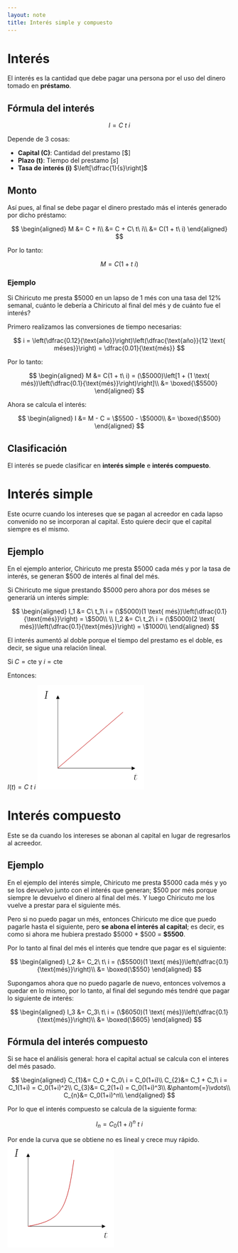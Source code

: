 ```yaml
---
layout: note
title: Interés simple y compuesto
---
```


# Interés
El interés es la cantidad que debe pagar una persona por el uso del dinero tomado en **préstamo**.

## Fórmula del interés

$$
I = C\ t\ i
$$


Depende de 3 cosas:
* **Capital (C)**: Cantidad del prestamo [$\$$]
* **Plazo (t)**: Tiempo del prestamo [$s$]
* **Tasa de interés (i)** $\left[\dfrac{1}{s}\right]$

## Monto
Así pues, al final se debe pagar el dinero prestado más el interés generado por dicho préstamo:

$$
\begin{aligned}
M &= C + I\\
&= C + C\ t\ i\\
&= C(1 +  t\ i)
\end{aligned}
$$

Por lo tanto:

$$
M= C(1 +  t\ i)
$$


### Ejemplo
Si Chiricuto me presta $\$5000$ en un lapso de 1 més con una tasa del 12% semanal, cuánto le debería a Chiricuto al final del més y de cuánto fue el interés?

Primero realizamos las conversiones de tiempo necesarias:

$$
i = \left(\dfrac{0.12}{\text{año}}\right)\left(\dfrac{\text{año}}{12 \text{ méses}}\right) = \dfrac{0.01}{\text{més}}
$$

Por lo tanto:

$$
\begin{aligned}
M &= C(1 + t\ i) = (\$5000)\left[1 + (1 \text{ més})\left(\dfrac{0.1}{\text{més}}\right)\right]\\
&= \boxed{\$5500}
\end{aligned}
$$

Ahora se calcula el interés:

$$
\begin{aligned}
I &= M - C = \$5500 - \$5000\\
&= \boxed{\$500}
\end{aligned}
$$


## Clasificación
El interés se puede clasificar en **interés simple** e **interés compuesto**.

# Interés simple
Este ocurre cuando los intereses que se pagan al acreedor en cada lapso convenido no se incorporan al capital. Esto quiere decir que el capital siempre es el mismo.

## Ejemplo
En el ejemplo anterior, Chiricuto me presta $\$5000$ cada més y por la tasa de interés, se generan $\$500$ de interés al final del més.

Si Chiricuto me sigue prestando $\$5000$ pero ahora por dos méses se generaríá un interés simple:

$$
\begin{aligned}
I_1 &= C\ t_1\ i = (\$5000)(1 \text{ més})\left(\dfrac{0.1}{\text{més}}\right) = \$500\\
\\
I_2 &= C\ t_2\ i = (\$5000)(2 \text{ més})\left(\dfrac{0.1}{\text{més}}\right) = \$1000\\
\end{aligned}
$$


El interés aumentó al doble porque el tiempo del prestamo es el doble, es decir, se sigue una relación lineal.

Si $C=\text{cte}$ y $i=\text{cte}$

Entonces:

$I(t) = C\ t\ i$
![5db3a8fa73d2d3045edb357c7696cc93.png](../../../img/b1e782719bb141ca99b2d497635e69a5.png)

# Interés compuesto
Este se da cuando los intereses se abonan al capital en lugar de regresarlos al acreedor.

## Ejemplo
En el ejemplo del interés simple, Chiricuto me presta $\$5000$ cada més y yo se los devuelvo junto con el interés que generan; $\$500$ por més porque siempre le devuelvo el dinero al final del més. Y luego Chiricuto me los vuelve a prestar para el siguiente més.

Pero si no puedo pagar un més, entonces Chiricuto me dice que puedo pagarle hasta el siguiente, pero **se abona el interés al capital**; es decir, es como si ahora me hubiera prestado $\$5000$ + $\$500$ = **$\$5500$**.

Por lo tanto al final del més el interés que tendre que pagar es el siguiente:

$$
\begin{aligned}
I_2 &= C_2\ t\ i = (\$5500)(1 \text{ més})\left(\dfrac{0.1}{\text{més}}\right)\\
&= \boxed{\$550}
\end{aligned}
$$


Supongamos ahora que no puedo pagarle de nuevo, entonces volvemos a quedar en lo mismo, por lo tanto, al final del segundo més tendré que pagar lo siguiente de interés:

$$
\begin{aligned}
I_3 &= C_3\ t\ i = (\$6050)(1 \text{ més})\left(\dfrac{0.1}{\text{més}}\right)\\
&= \boxed{\$605}
\end{aligned}
$$

## Fórmula del interés compuesto
Si se hace el análisis general:
hora el capital actual se calcula con el interes del més pasado.

$$
\begin{aligned}
C_{1}&= C_0 + C_0\ i = C_0(1+i)\\
C_{2}&= C_1 + C_1\ i = C_1(1+i) = C_0(1+i)^2\\
C_{3}&= C_2(1+i) = C_0(1+i)^3\\
&\phantom{=}\vdots\\
C_{n}&= C_0(1+i)^n\\
\end{aligned}
$$


Por lo que el interés compuesto se calcula de la siguiente forma:

$$
I_n = C_0(1+i)^n\ t \ i
$$

Por ende la curva que se obtiene no es lineal y crece muy rápido.
![35025176d20fc013e1e4ae5e684d8ceb.png](../../../img/7ac011f7fc794d4fbaf22c5a84c03bee.png)